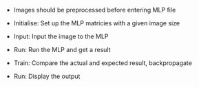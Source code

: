 - Images should be preprocessed before entering MLP file



- Initialise: Set up the MLP matricies with a given image size
- Input: Input the image to the MLP
- Run: Run the MLP and get a result
- Train: Compare the actual and expected result, backpropagate
- Run: Display the output

